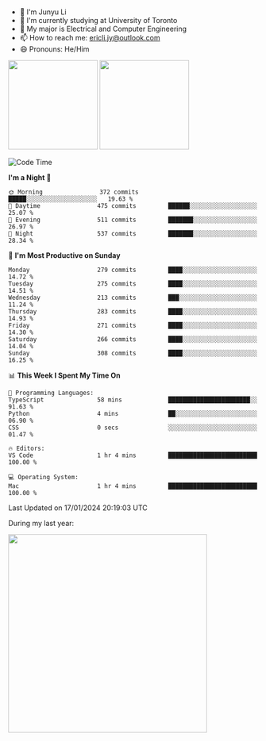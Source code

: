 ### 
- 👨 I'm Junyu Li
- 📖 I'm currently studying at University of Toronto
- 🌱 My major is Electrical and Computer Engineering
- 📫 How to reach me: ericli.jy@outlook.com
- 😄 Pronouns: He/Him

<p align="left">  
  <img height="180em" src="https://github-readme-stats-sigma-five-48.vercel.app/api?username=ericjyli&theme=tokyonight&show_icons=true&count_private=true&include_orgs=true" />
  <img height="180em" src="https://github-readme-stats-sigma-five-48.vercel.app/api/top-langs/?username=ericjyli&theme=tokyonight&count_private=true&include_orgs=true&include_orgs=true&layout=compact" />
</p>

<!--START_SECTION:waka-->
![Code Time](http://img.shields.io/badge/Code%20Time-384%20hrs%2043%20mins-blue)

**I'm a Night 🦉** 

```text
🌞 Morning                372 commits         █████░░░░░░░░░░░░░░░░░░░░   19.63 % 
🌆 Daytime                475 commits         ██████░░░░░░░░░░░░░░░░░░░   25.07 % 
🌃 Evening                511 commits         ███████░░░░░░░░░░░░░░░░░░   26.97 % 
🌙 Night                  537 commits         ███████░░░░░░░░░░░░░░░░░░   28.34 % 
```
📅 **I'm Most Productive on Sunday** 

```text
Monday                   279 commits         ████░░░░░░░░░░░░░░░░░░░░░   14.72 % 
Tuesday                  275 commits         ████░░░░░░░░░░░░░░░░░░░░░   14.51 % 
Wednesday                213 commits         ███░░░░░░░░░░░░░░░░░░░░░░   11.24 % 
Thursday                 283 commits         ████░░░░░░░░░░░░░░░░░░░░░   14.93 % 
Friday                   271 commits         ████░░░░░░░░░░░░░░░░░░░░░   14.30 % 
Saturday                 266 commits         ████░░░░░░░░░░░░░░░░░░░░░   14.04 % 
Sunday                   308 commits         ████░░░░░░░░░░░░░░░░░░░░░   16.25 % 
```


📊 **This Week I Spent My Time On** 

```text
💬 Programming Languages: 
TypeScript               58 mins             ███████████████████████░░   91.63 % 
Python                   4 mins              ██░░░░░░░░░░░░░░░░░░░░░░░   06.90 % 
CSS                      0 secs              ░░░░░░░░░░░░░░░░░░░░░░░░░   01.47 % 

🔥 Editors: 
VS Code                  1 hr 4 mins         █████████████████████████   100.00 % 

💻 Operating System: 
Mac                      1 hr 4 mins         █████████████████████████   100.00 % 
```


 Last Updated on 17/01/2024 20:19:03 UTC
<!--END_SECTION:waka-->

<p> During my last year: </p>
<img height="400em" src="https://github-readme-stats-git-master-ericjyli.vercel.app/api/wakatime?username=ericjyli&layout=compact&theme=tokyonight" />

<!--
Here are some ideas to get you started:

- 🔭 I’m currently working on ...
- 🌱 I’m currently learning ...
- 👯 I’m looking to collaborate on ...
- 🤔 I’m looking for help with ...
- 💬 Ask me about ...
- 📫 How to reach me: ...
- 😄 Pronouns: ...
- ⚡ Fun fact: ...
-->
